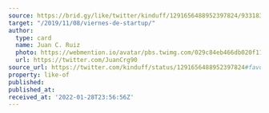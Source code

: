 ```yaml
---
source: https://brid.gy/like/twitter/kinduff/1291656488952397824/93318302
target: "/2019/11/08/viernes-de-startup/"
author:
  type: card
  name: Juan C. Ruiz
  photo: https://webmention.io/avatar/pbs.twimg.com/029c84eb466db020f11fedf0f18c1a75b565b3189159d5b34e82a73c5dc67ade.jpg
  url: https://twitter.com/JuanCrg90
source_url: https://twitter.com/kinduff/status/1291656488952397824#favorited-by-93318302
property: like-of
published:
published_at:
received_at: '2022-01-28T23:56:56Z'
---
```


